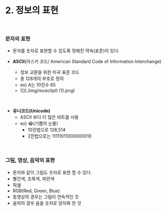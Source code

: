 # 2. 정보의 표현

<br/>

### 문자의 표현

- 문자를 숫자로 표현할 수 있도록 정해진 약속(표준)이 있다.

- **ASCII**(아스키 코드/ American Standard Code of Information Interchange)
  - 정보 교환을 위한 미국 표준 코드
  - 총 128개의 부호로 정의
  - ex) A는 10진수 65
  - ![](./img/mceclip0 (1).png)

<br/>

- **유니코드(Unicode)**
  - ASCII 보다 더 많은 비트를 사용
  - ex)   😂(기쁨의 눈물) 
    - 10진법으로 128,514
    - 2진법으로는  11111011000000010 



<br/>

### 그림, 영상, 음악의 표현

- 문자와 같이 그림도 숫자로 표현 할 수 있다.
- 빨간색, 초록색, 파란색
- 픽셀
- RGB(Red, Green, Blue)
- 동영상의 경우는 그림이 연속적인 것
- 음악의 경우 음을 숫자로 양자화 한 것





<br/>

<br/>

